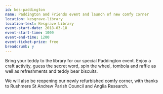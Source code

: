 ```yaml
---
id: kes-paddington
name: Paddington and Friends event and launch of new comfy corner
location: kesgrave-library
location-text: Kesgrave Library
event-start-date: 2018-03-18
event-start-time: 1000
event-end-time: 1200
event-ticket-price: free
breadcrumb: y
---
```


Bring your teddy to the library for our special Paddington event. Enjoy a craft activity, guess the secret word, spin the wheel, tombola and raffle as well as refreshments and teddy bear biscuits.

We will also be reopening our newly refurbished comfy corner, with thanks to Rushmere St Andrew Parish Council and Anglia Research.
